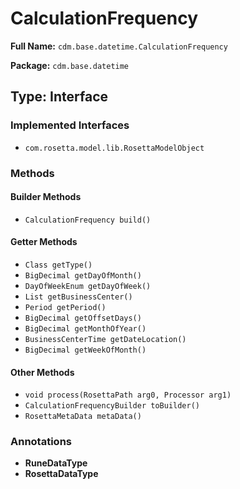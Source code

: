# CalculationFrequency

**Full Name:** `cdm.base.datetime.CalculationFrequency`

**Package:** `cdm.base.datetime`

## Type: Interface

### Implemented Interfaces

- `com.rosetta.model.lib.RosettaModelObject`

### Methods

#### Builder Methods

- `CalculationFrequency build()`

#### Getter Methods

- `Class getType()`
- `BigDecimal getDayOfMonth()`
- `DayOfWeekEnum getDayOfWeek()`
- `List getBusinessCenter()`
- `Period getPeriod()`
- `BigDecimal getOffsetDays()`
- `BigDecimal getMonthOfYear()`
- `BusinessCenterTime getDateLocation()`
- `BigDecimal getWeekOfMonth()`

#### Other Methods

- `void process(RosettaPath arg0, Processor arg1)`
- `CalculationFrequencyBuilder toBuilder()`
- `RosettaMetaData metaData()`

### Annotations

- **RuneDataType**
- **RosettaDataType**

